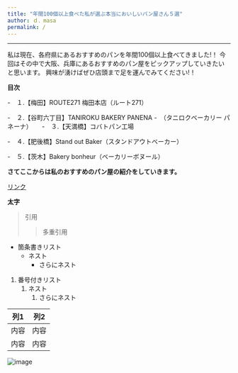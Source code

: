 ```yaml
---
title: "年間100個以上食べた私が選ぶ本当においしいパン屋さん５選"
author: ｄ．masa
permalink: /
---
```





---


私は現在、各府県にあるおすすめのパンを年間100個以上食べてきました!！
今回はその中で大阪、兵庫にあるおすすめのパン屋をピックアップしていきたいと思います。
興味が湧けばぜひ店頭まで足を運んでみてください!！

**目次**

-　１.【梅田】ROUTE271 梅田本店（ルート271）

-　２.【谷町六丁目】TANIROKU BAKERY PANENA
-　（タニロクベーカリー パネーナ）
　
-　３.【天満橋】コバトパン工場

-　４.【肥後橋】Stand out Baker（スタンドアウトベーカー）

-　５.【茨木】Bakery bonheur（ベーカリーボヌール）


**さてここからは私のおすすめのパン屋の紹介をしていきます。**



[リンク](https://www.google.co.jp/)

**太字**

> 引用
>> 多重引用


- 箇条書きリスト
  - ネスト
    - さらにネスト


1. 番号付きリスト
   1. ネスト
      1. さらにネスト

  
| 列1  | 列2  |
|-----|-----|
| 内容  | 内容  |
| 内容  | 内容  |


![image](/220422_GitHubPages/assets/images/logo-150.png)
